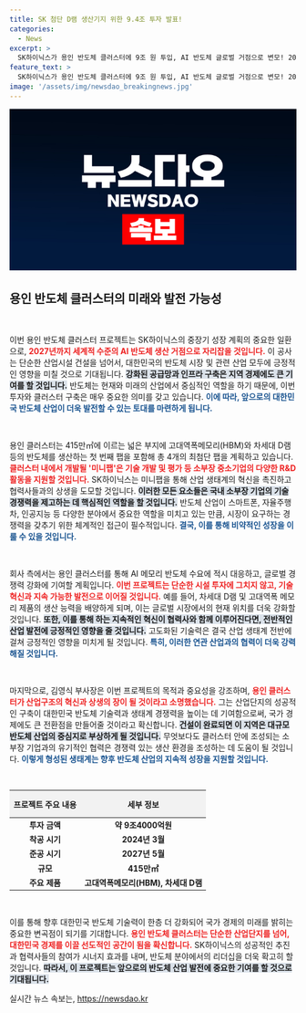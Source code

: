 ```yaml
---
title: SK 첨단 D램 생산기지 위한 9.4조 투자 발표!
categories:
  - News
excerpt: >
  SK하이닉스가 용인 반도체 클러스터에 9조 원 투입, AI 반도체 글로벌 거점으로 변모! 2027년 첫 팹 완공 목표로 중소기업과 협력해 한국 반도체 생태계의 미래를 밝힌다.
feature_text: >
  SK하이닉스가 용인 반도체 클러스터에 9조 원 투입, AI 반도체 글로벌 거점으로 변모! 2027년 첫 팹 완공 목표로 중소기업과 협력해 한국 반도체 생태계의 미래를 밝힌다.
image: '/assets/img/newsdao_breakingnews.jpg'
---
```


<p><img src="/assets/img/newsdao_breakingnews.jpg" alt="cryptoinkorea 속보" /></p>

<h2 data-ke-size="size26">용인 반도체 클러스터의 미래와 발전 가능성</h2>

<p data-ke-size="size16">&nbsp;</p>

<p>이번 용인 반도체 클러스터 프로젝트는 SK하이닉스의 중장기 성장 계획의 중요한 일환으로, <b><span style="color: #ee2323;">2027년까지 세계적 수준의 AI 반도체 생산 거점으로 자리잡을 것입니다.</span></b> 이 공사는 단순한 산업시설 건설을 넘어서, 대한민국의 반도체 시장 및 관련 산업 모두에 긍정적인 영향을 미칠 것으로 기대됩니다. <b><span style="background-color: #21538527;">강화된 공급망과 인프라 구축은 지역 경제에도 큰 기여를 할 것입니다.</span></b> 반도체는 현재와 미래의 산업에서 중심적인 역할을 하기 때문에, 이번 투자와 클러스터 구축은 매우 중요한 의미를 갖고 있습니다. <b><span style="color: #1a5490;">이에 따라, 앞으로의 대한민국 반도체 산업이 더욱 발전할 수 있는 토대를 마련하게 됩니다.</span></b></p>

<p data-ke-size="size16">&nbsp;</p>

<p>용인 클러스터는 415만㎡에 이르는 넓은 부지에 고대역폭메모리(HBM)와 차세대 D램 등의 반도체를 생산하는 첫 번째 팹을 포함해 총 4개의 최첨단 팹을 계획하고 있습니다. <b><span style="color: #ee2323;">클러스터 내에서 개발될 '미니팹'은 기술 개발 및 평가 등 소부장 중소기업의 다양한 R&amp;D 활동을 지원할 것입니다.</span></b> SK하이닉스는 미니팹을 통해 산업 생태계의 혁신을 촉진하고 협력사들과의 상생을 도모할 것입니다. <b><span style="background-color: #21538527;">이러한 모든 요소들은 국내 소부장 기업의 기술 경쟁력을 제고하는 데 핵심적인 역할을 할 것입니다.</span></b> 반도체 산업이 스마트폰, 자율주행차, 인공지능 등 다양한 분야에서 중요한 역할을 미치고 있는 만큼, 시장이 요구하는 경쟁력을 갖추기 위한 체계적인 접근이 필수적입니다. <b><span style="color: #1a5490;">결국, 이를 통해 비약적인 성장을 이룰 수 있을 것입니다.</span></b></p>

<p data-ke-size="size16">&nbsp;</p>

<p>회사 측에서는 용인 클러스터를 통해 AI 메모리 반도체 수요에 적시 대응하고, 글로벌 경쟁력 강화에 기여할 계획입니다. <b><span style="color: #ee2323;">이번 프로젝트는 단순한 시설 투자에 그치지 않고, 기술 혁신과 지속 가능한 발전으로 이어질 것입니다.</span></b> 예를 들어, 차세대 D램 및 고대역폭 메모리 제품의 생산 능력을 배양하게 되며, 이는 글로벌 시장에서의 현재 위치를 더욱 강화할 것입니다. <b><span style="background-color: #21538527;">또한, 이를 통해 하는 지속적인 혁신이 협력사와 함께 이루어진다면, 전반적인 산업 발전에 긍정적인 영향을 줄 것입니다.</span></b> 고도화된 기술력은 결국 산업 생태계 전반에 걸쳐 긍정적인 영향을 미치게 될 것입니다. <b><span style="color: #1a5490;">특히, 이러한 연관 산업과의 협력이 더욱 강력해질 것입니다.</span></b></p>

<p data-ke-size="size16">&nbsp;</p>

<p>마지막으로, 김영식 부사장은 이번 프로젝트의 목적과 중요성을 강조하며, <b><span style="color: #ee2323;">용인 클러스터가 산업구조의 혁신과 상생의 장이 될 것이라고 소명했습니다.</span></b> 그는 산업단지의 성공적인 구축이 대한민국 반도체 기술력과 생태계 경쟁력을 높이는 데 기여함으로써, 국가 경제에도 큰 전환점을 만들어줄 것이라고 확신합니다. <b><span style="background-color: #21538527;">건설이 완료되면 이 지역은 대규모 반도체 산업의 중심지로 부상하게 될 것입니다.</span></b> 무엇보다도 클러스터 안에 조성되는 소부장 기업과의 유기적인 협력은 경쟁력 있는 생산 환경을 조성하는 데 도움이 될 것입니다. <b><span style="color: #1a5490;">이렇게 형성된 생태계는 향후 반도체 산업의 지속적 성장을 지원할 것입니다.</span></b></p>

<p data-ke-size="size16">&nbsp;</p>

<table style="width: 100%; border-collapse: collapse;">
    <thead>
        <tr>
            <th style="text-align: center; height: 40px; background-color: #f2f2f2;"><b>프로젝트 주요 내용</b></th>
            <th style="text-align: center; height: 40px; background-color: #f2f2f2;"><b>세부 정보</b></th>
        </tr>
    </thead>
    <tbody>
        <tr>
            <td style="text-align: center; height: 17px;"><b>투자 금액</b></td>
            <td style="text-align: center; height: 17px;"><b>약 9조4000억원</b></td>
        </tr>
        <tr>
            <td style="text-align: center; height: 17px;"><b>착공 시기</b></td>
            <td style="text-align: center; height: 17px;"><b>2024년 3월</b></td>
        </tr>
        <tr>
            <td style="text-align: center; height: 17px;"><b>준공 시기</b></td>
            <td style="text-align: center; height: 17px;"><b>2027년 5월</b></td>
        </tr>
        <tr>
            <td style="text-align: center; height: 17px;"><b>규모</b></td>
            <td style="text-align: center; height: 17px;"><b>415만㎡</b></td>
        </tr>
        <tr>
            <td style="text-align: center; height: 17px;"><b>주요 제품</b></td>
            <td style="text-align: center; height: 17px;"><b>고대역폭메모리(HBM), 차세대 D램</b></td>
        </tr>
    </tbody>
</table>

<p data-ke-size="size16">&nbsp;</p>

<p>이를 통해 향후 대한민국 반도체 기술력이 한층 더 강화되어 국가 경제의 미래를 밝히는 중요한 변곡점이 되기를 기대합니다. <b><span style="color: #ee2323;">용인 반도체 클러스터는 단순한 산업단지를 넘어, 대한민국 경제를 이끌 선도적인 공간이 됨을 확신합니다.</span></b> SK하이닉스의 성공적인 추진과 협력사들의 참여가 시너지 효과를 내며, 반도체 분야에서의 리더십을 더욱 확고히 할 것입니다. <b><span style="background-color: #21538527;">따라서, 이 프로젝트는 앞으로의 반도체 산업 발전에 중요한 기여를 할 것으로 기대됩니다.</span></b></p>
실시간 뉴스 속보는, <a href="https://newsdao.kr" rel="dofollow">https://newsdao.kr</a>



